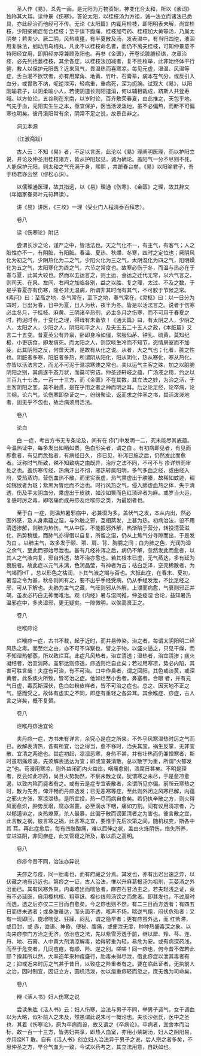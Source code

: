 <!-- { "loadSidebar": true } -->
　　圣人作《易》，爻先一画，是元阳为万物资始，神变化合太和，所以《彖词》独称其大耳。读仲景《伤寒》，首论太阳，以桂枝汤为方祖，诚一法立而诸法已悉具，亦此经治而他经可不传。无论《太阳篇》内辄用桂枝，即阳明表未解，尚宜桂枝，少阳柴胡症每合桂枝；至于误下腹痛，桂枝加芍药、桂枝加大黄等汤，乃属太阴矣；若夫少、厥二阴，风热痰壅，有半夏散及汤，发表温中，有当归四逆，液涸用复脉法，蛔动用乌梅丸，凡此不以桂枝命名者，而仍不离夫桂枝，可知仲景意不特阳经宜用，即阴经亦常兼顾及阳也。再参《金匮》，开卷论脏腑经络，次章治痉，必先列括蒌桂枝，其余各症，以桂枝法加减者，复不胜枚举，此非始终体干行健，教人以保护元阳哉？近来风气，畏温热而喜寒凉，每见元虚，湿温、风温等症，舌白渴不欲饮者，亦有用犀角、地黄、竹叶、石膏辈，病本在气分，或反引入血分，或胃败不纳，呃逆泄泻，轻病重，重病死，深为扼腕。试观大《易》，以阳刚喻君子，以阴柔喻小人，若使阴道长则阳道消，何以辅相裁成，跻斯人共登寿域。以方位论，五谷利在东南，以岁时论，百卉敷荣春夏，由此推之，天包乎地，气先于血，元阳实生生之本，亟宜保护，医当活泼泼地，虽不必偏热，而断不可偏寒也明矣。彼丹溪阳常有余，阴常不足之说，故景岳非之。

　　洞见本源

　　（江淑斋跋）

　　古人云：不知《易》者，不足以言医，此沦以《易》理阐明医理，而以护阳立说，并论及仲圣用桂枝诸方，皆从护阳起见，诚为确论。盖阳气一分不尽则不死，人能保护元阳，则太和之气充满于身，熙熙 ，共跻春台矣。《易》以阳喻君子，吾于杨君亦云然（缪松心识）。

　　以儒理通医理，故其指远，以《易》理通《伤寒》、《金匮》之理，故其辞文（年姻家眷弟叶元符拜读）。

　　讲《易》讲医，《三坟》一理（受业门人程清泰百拜志）。

　　卷八

　　读《伤寒论》附记

　　尝谓长沙之论，谨严之中，皆活法也。天之气化不一，有主气，有客气；人之脏性亦不一，有阴脏，有阳脏。春温、夏热、秋燥、冬寒，四时之定位也；厥阴风化为初之气，少阴热化为二之气，少阳火化为三之气，太阴湿化为四之气，阳明燥化为五之气，太阳寒化为终之气，六节之常度也。故寒必伤于冬，而温与热必在于春与夏，此其大较也。然而以五运言之，则土运、金运之迁代无常，以六气言之，则司天、在泉、左间、右间之加临各别，益之以胜、复之理，太过、不及之数，于是乎春夏亦有伤寒，隆冬非无温病，所谓非其时而有其气，不可胶于节候之常。《素问》曰：至高之地，冬气常在，至下之地，春气常在。《灵枢》曰：以一日分为四时，日出为春，日中为夏，日入为秋，夜半为冬。皆是以活法言之。说者于伤寒必主冬月，于桂枝、麻黄、三阴诸辛热剂，必主冬月之伤寒，而不可用于春夏之时，拘泥时令，于变化之理，得毋有未备欤！《通天篇》曰，有太阴之人，少阴之人，太阳之人，少阳之人，阴阳和平之人，及夫五五二十五人之政，《本脏篇》又言二十五变。昔夏英公有异禀，卧即身冷如僵，常服仙茅、钟乳、硫黄，莫知纪极，小吏窃食，即发疽死。而太阳之人，则饮啖生冷而不知节，恣情房室而不加疲，此其阴阳之反，何啻天渊，是故有从化之说。从者，大之气也；化者，脏之性也。阴脏者多寒，阳脏者多热，所谓阴从阳化，阳从阴化，热从寒化，寒从热化，亦皆以活法言之，而尤不可泥于温凉寒燠之常也。夫以运气主客之殊，加之以脏腑阴阳之别，其病遂千态万状，而莫可穷诘。仲圣述轩岐之蕴，广汤液之用，约之以三百九十七法，一百一十三方，而《金匮》不在其数，其立法之妙，为治之活，于主客阴阳之变，莫不融贯，是在乎用之者之神而明之耳。后之论足经，论卒病，论三纲，论六气，论伤寒即杂证之一，纷纷聚讼，返而求之仲圣之书，其活泼泼地者，固无乎不包也，故治病须用活法。

　　卷八

　　论白

　　白 一症，考古方书无专条论及，间有在 疹门中发明一二，究未能尽其底蕴。今温热证中，每多发出如粞如粟，色白形尖者，谓之白 。有初病即见者，有见而即愈者，有见而危殆者，有病经日久， 疹已见，补泻已施之后，仍然发此而愈者。泛称时气所致，殊不知致病之由既异，治疗之法不同，不可不与 疹详辨而审处之也。盖伤寒传经，热病汗出不彻，邪热转属阳明，多气多血之经，或由经入府，受热蒸灼，营伤血热不散，而里实表虚，热气乘虚出于肤腠，故稀如蚊迹，稠如锦纹者为斑；紫黑为胃烂而不治也。时行风热之气，侵入肺虚血热之体，失于清透，伤及手太阴血分，乘虚出于皮肤，如沙如粟而色红琐碎者为麻。或岁当火运，复感时厉之毒，即咽痛而成丹痧及烂喉痧之类，为最剧者也。

　　至于白 一症，则温热暑邪病中，必兼湿为多。盖伏气之发，本从内出，然必因外感，及人身素蕴之湿，与外触之邪，互相蒸发，上甚为热。初病治法，设不用清透渗解，则肺为热伤，气从中馁，不能振邪外解，热渐陷于营分，转投清营滋化，热势稍缓，而肺气亦得借以自复，所留之湿，仍从上焦气分寻隙而出，于是发为白 。以肺主气，故多发于颐、项、肩、背、胸臆之间；白为肺之色，光润为湿之余气，至此而邪始尽泄也。甚有几经补泻之后，病仍不解，忽然发此而愈者，以其人之气液内复，邪自外透，故不治亦愈也。若其根本已虚，无气蒸达，多有延为衰脱者。故此症以元气未漓，色润晶莹，有神者为吉；枯白乏泽，空壳稀散者，为气竭而HT 。总以形色之枯润，卜其气液之竭与否也。大抵此症，在春末、夏初，暑湿之令为甚，秋冬则间有之，要不出乎手经受病，仍从手经发泄，不比足经之邪，可从下解也。夫肺为主气之藏，气旺则邪从外解，上泄而病愈，气衰则邪正并竭，虽发必朽白无神而难治。观《内经》暑与湿同推，仲圣痉湿 合论，益知暑热温邪症中，多夹湿邪，更无疑矣。一隙微明，以俟高贤正之。

　　卷八

　　烂喉痧论

　　烂喉痧一症，古书不载，起于近时，而并易传染。治之者，每谓太阴阳明二经风热之毒。而至烂之由，亦不可不详察也，譬之于物，以盛火逼之，只见干燥，而不知湿热郁蒸，所以致烂耳。此症凡风热者，治宜清透；湿热者，治宜清渗；痰火凝结者，治宜消降。盖邪达则痧透，痧透则烂自止矣；若过用寒凉，势必内陷，其害可胜言哉！夫症有可治，有不可治。口中作臭者，谓之回阳。其色或淡黄，或深黄者，此系痰火所致，皆可治之症。他如烂至小舌者，鼻塞者，合眼 者，并有元气日虚，毒瓦斯深伏，色白如粉皮样者，皆不可治之症也。总之、因天地不正之气，感而受之，故体有虚实之不同，即症有重轻之各异耳。其余喉症、痧症，古人言之详矣，概不复赘。

　　卷八

　　烂喉丹痧治宜论

　　夫丹痧一症，方书未有详言，余究心是症之所来，不外乎风寒温热时厉之气而已。故解表清热，各有所宜，治之得当，愈不移时，治失其宜，祸生反掌，无非宜散、宜清之两途也。其症初起，凛凛恶寒，身热不甚，并有壮热而仍兼憎寒者，斯时虽咽痛烦渴，先须解表透达为宜；即或宜兼清散，总以散字为重，所谓“火郁发之”也。苟漫用寒凉，则外益闭而内火益焰，咽痛愈剧，溃腐日甚矣。不明是理者，反云如此凉药，尚且火势勃然，不察未散之误，犹谓寒之未尽，于是愈凉愈遏，以致内陷而毙者有之。或有云是症专宜表散者，余谓所见亦偏。前所云寒热之时，散为先务，俾汗畅而丹痧透发；已无恶寒等症，至此则外闭之风寒已解，内蕴之邪火方张，寒凉泄热，是所宜投，热一尽而病自愈矣。若仍执辛散之方，则火得风而愈炽，肿势反增，腐亦滋蔓，必至滴水下咽，痛如刀割。间有议用清凉者，乃以郁遏诽之，炎热燎原，杀人最暴，此偏于散而谤匪清者之为害也。彼言散之宜，此言散之祸，彼言寒之祸，此言寒之宜，要惟于先后次第之间，随机权变，斯各中其 耳。再此症愈后，每有四肢酸痛，难以屈伸之状，盖由火烁阴伤，络失所养，宜进滋阴，非同痹症，此又管窥之所及，敢以质之高明。

　　卷八

　　痧疹今昔不同，治法亦异说

　　夫痧之与痘，同一胎毒也，而有府藏之分焉。其发也，亦有出迟出速之异，以伏藏之地有远近也。第痧之一证，古人治法，惟以升麻葛根汤为祖剂，芫荽酒之外治而已。其有风寒外束，内毒难出而喘急者，麻杏石甘汤主之。若夫轻浅之证，竟有不必延医，自用樱桃核、粗草纸、棉纱线煎汤饮之而愈者。即其发也，不过周时而透，透之后亦仅二三日而自愈矣。今之痧也则不然，有二三日而方透者；有四五日而终未透者；或身肢虽达，而头面不透，咳声不扬，喘逆气粗，闷伏危殆者；又有一现即回，旋增喘促、狂躁、闷乱，谓之隐早者；更有痧虽外达，而 红紫滞，或目封，或 赤，谵语、神昏、便秘、腹痛，或便泄无度，种种热盛毒深之象。以向来痧疹门方治之无济，仿治痘之法，先以紫雪芳透于前，继以犀、羚、芩、连、丹、地、石膏、人中黄大剂清凉解毒，始得转重为轻，易危为安。或有病深药浅，而至于危变者，几同痘疮，有顺、险、逆之别。嗟嗟！同一痧也，何今昔不侔若此耶？揆其所以然，大率迩年来种痘盛行，胎毒未得尽泄，借此痧症以泄其毒者有之；抑或近来时厉之气甚于昔日，以致症之险重者有之。要在临此证者，无执前人之治，因时制宜，因证立方，圆机活泼，勿以痘重痧轻而忽之，庶无愧为司命矣。

　　卷八

　　辨《活人书》妇人伤寒之说

　　尝读朱肱《活人书》云：妇人伤寒，治法与男子不同，举男子调气，女于调血以为大略，似补前人之未及，然愚谓此说未可一概论也。夫长沙张氏，医中之圣也，其着《伤寒论》，原为卒病而设，故又谓之《卒病论》。卒病者，宜舍本而治标，故一百一十三方，皆男妇共享，即热入血室，亦用小柴胡汤，妇人之阴阳易，亦用烧KT 散。自有《活人书》创立妇人治法异于男子之说，后人宗之者多矣，不思仲圣之方，早合气血为一致，今试以药考之，其立法用意，自跃如也。

